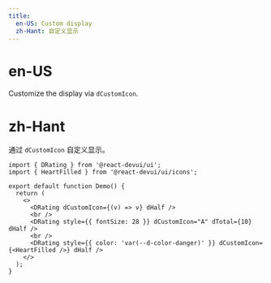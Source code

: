 ```yaml
---
title:
  en-US: Custom display
  zh-Hant: 自定义显示
---
```


# en-US

Customize the display via `dCustomIcon`.

# zh-Hant

通过 `dCustomIcon` 自定义显示。

```tsx
import { DRating } from '@react-devui/ui';
import { HeartFilled } from '@react-devui/ui/icons';

export default function Demo() {
  return (
    <>
      <DRating dCustomIcon={(v) => v} dHalf />
      <br />
      <DRating style={{ fontSize: 28 }} dCustomIcon="A" dTotal={10} dHalf />
      <br />
      <DRating style={{ color: 'var(--d-color-danger)' }} dCustomIcon={<HeartFilled />} dHalf />
    </>
  );
}
```
